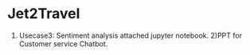# Jet2Travel
1) Usecase3: Sentiment analysis attached jupyter notebook.
2)PPT for Customer service Chatbot.
